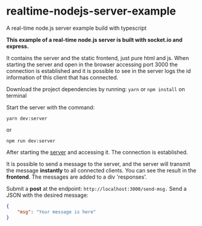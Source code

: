 # realtime-nodejs-server-example
A real-time node.js server example build with typescript

**This example of a real-time node.js server is built with socket.io and express.**

It contains the server and the static frontend, just pure html and js.
When starting the server and open in the browser accessing port 3000 the connection is established and it is possible to see in the server logs the id information of this client that has connected.

Download the project dependencies by running:
`yarn` or `npm install` on terminal

Start the server with the command:
```
yarn dev:server
``` 
or
```
npm run dev:server
```

After starting the [server](http://localhost:3000) and accessing it. The connection is established.

It is possible to send a message to the server, and the server will transmit the message **instantly** to all connected clients. You can see the result in the **frontend**. The messages are added to a div 'responses'.

Submit a **post** at the endpoint: `http://localhost:3000/send-msg.`
Send a JSON with the desired message:
```json
{
	"msg": "Your message is here"
}
```